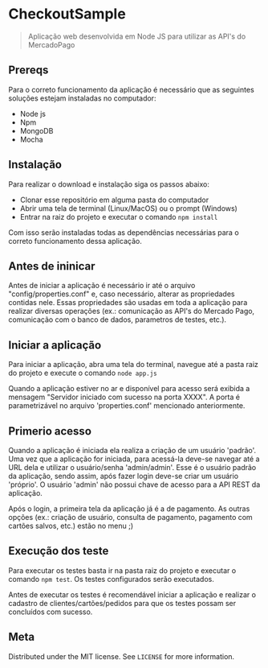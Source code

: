 # CheckoutSample
 
> Aplicação web desenvolvida em Node JS para utilizar as API's do MercadoPago

## Prereqs

Para o correto funcionamento da aplicação é necessário que as seguintes soluções estejam instaladas no computador:

- Node js
- Npm
- MongoDB
- Mocha

## Instalação

Para realizar o download e instalação siga os passos abaixo:

- Clonar esse repositório em alguma pasta do computador
- Abrir uma tela de terminal (Linux/MacOS) ou o prompt (Windows)
- Entrar na raiz do projeto e executar o comando ```npm install```

Com isso serão instaladas todas as dependências necessárias para o correto funcionamento dessa aplicação.

## Antes de ininicar

Antes de iniciar a aplicação é necessário ir até o arquivo "config/properties.conf" e, caso necessário, alterar as propriedades contidas nele. Essas propriedades são usadas em toda a aplicação para realizar diversas operações (ex.: comunicação as API's do Mercado Pago, comunicação com o banco de dados, parametros de testes, etc.).

## Iniciar a aplicação

Para iniciar a aplicação, abra uma tela do terminal, navegue até a pasta raiz do projeto e execute o comando ```node app.js```

Quando a aplicação estiver no ar e disponível para acesso será exibida a mensagem "Servidor iniciado com sucesso na porta XXXX". A porta é parametrizável no arquivo 'properties.conf' mencionado anteriormente.

## Primerio acesso

Quando a aplicação é iniciada ela realiza a criação de um usuário 'padrão'. Uma vez que a aplicação for iniciada, para acessá-la deve-se navegar até a URL dela e utilizar o usuário/senha 'admin/admin'. Esse é o usuário padrão da aplicação, sendo assim, após fazer login deve-se criar um usuário 'próprio'. O usuário 'admin' não possui chave de acesso para a API REST da aplicação.

Após o login, a primeira tela da aplicação já é a de pagamento. As outras opções (ex.: criação de usuário, consulta de pagamento, pagamento com cartões salvos, etc.) estão no menu ;)

## Execução dos teste

Para executar os testes basta ir na pasta raiz do projeto e executar o comando ```npm test```. Os testes configurados serão executados. 

Antes de executar os testes é recomendável iniciar a aplicação e realizar o cadastro de clientes/cartões/pedidos para que os testes possam ser concluídos com sucesso.

## Meta

Distributed under the MIT license. See ``LICENSE`` for more information.